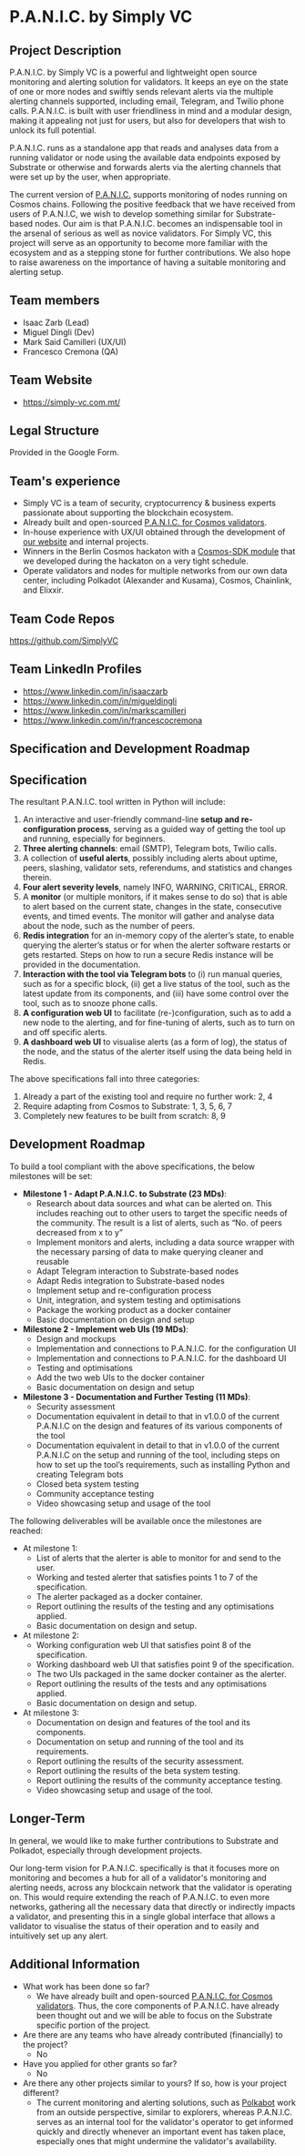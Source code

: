 # P.A.N.I.C. by Simply VC

## Project Description

P.A.N.I.C. by Simply VC is a powerful and lightweight open source monitoring and alerting solution for validators. It keeps an eye on the state of one or more nodes and swiftly sends relevant alerts via the multiple alerting channels supported, including email, Telegram, and Twilio phone calls. P.A.N.I.C. is built with user friendliness in mind and a modular design, making it appealing not just for users, but also for developers that wish to unlock its full potential. 

P.A.N.I.C. runs as a standalone app that reads and analyses data from a running validator or node using the available data endpoints exposed by Substrate or otherwise and forwards alerts via the alerting channels that were set up by the user, when appropriate.

The current version of [P.A.N.I.C.](https://github.com/simplyvc/panic) supports monitoring of nodes running on Cosmos chains. Following the positive feedback that we have received from users of P.A.N.I.C, we wish to develop something similar for Substrate-based nodes. Our aim is that P.A.N.I.C. becomes an indispensable tool in the arsenal of serious as well as novice validators. For Simply VC, this project will serve as an opportunity to become more familiar with the ecosystem and as a stepping stone for further contributions. We also hope to raise awareness on the importance of having a suitable monitoring and alerting setup.

## Team members
* Isaac Zarb (Lead)
* Miguel Dingli (Dev)
* Mark Said Camilleri (UX/UI)
* Francesco Cremona (QA)

## Team Website	
* https://simply-vc.com.mt/

## Legal Structure 
Provided in the Google Form.

## Team's experience
- Simply VC is a team of security, cryptocurrency & business experts passionate about supporting the blockchain ecosystem.
- Already built and open-sourced [P.A.N.I.C. for Cosmos validators](https://github.com/SimplyVC/panic).
- In-house experience with UX/UI obtained through the development of [our website](https://simply-vc.com.mt) and internal projects.
- Winners in the Berlin Cosmos hackaton with a [Cosmos-SDK module](https://github.com/ixofoundation/cosmic) that we developed during the hackaton on a very tight schedule.
- Operate validators and nodes for multiple networks from our own data center, including Polkadot (Alexander and Kusama), Cosmos, Chainlink, and Elixxir.

## Team Code Repos
https://github.com/SimplyVC

## Team LinkedIn Profiles
* https://www.linkedin.com/in/isaaczarb
* https://www.linkedin.com/in/migueldingli
* https://www.linkedin.com/in/markscamilleri
* https://www.linkedin.com/in/francescocremona

## Specification and Development Roadmap

## Specification

The resultant P.A.N.I.C. tool written in Python will include:
1. An interactive and user-friendly command-line **setup and re-configuration process**, serving as a guided way of getting the tool up and running, especially for beginners.
2. **Three alerting channels**: email (SMTP), Telegram bots, Twilio calls.
3. A collection of **useful alerts**, possibly including alerts about uptime, peers, slashing, validator sets, referendums, and statistics and changes therein.
4. **Four alert severity levels**, namely INFO, WARNING, CRITICAL, ERROR.
5. A **monitor** (or multiple monitors, if it makes sense to do so) that is able to alert based on the current state, changes in the state, consecutive events, and timed events. The monitor will gather and analyse data about the node, such as the number of peers.
6. **Redis integration** for an in-memory copy of the alerter’s state, to enable querying the alerter’s status or for when the alerter software restarts or gets restarted. Steps on how to run a secure Redis instance will be provided in the documentation.
7. **Interaction with the tool via Telegram bots** to (i) run manual queries, such as for a specific block, (ii) get a live status of the tool, such as the latest update from its components, and (iii) have some control over the tool, such as to snooze phone calls.
8. **A configuration web UI** to facilitate (re-)configuration, such as to add a new node to the alerting, and for fine-tuning of alerts, such as to turn on and off specific alerts.
9. **A dashboard web UI** to visualise alerts (as a form of log), the status of the node, and the status of the alerter itself using the data being held in Redis.

The above specifications fall into three categories:
1. Already a part of the existing tool and require no further work: 2, 4
2. Require adapting from Cosmos to Substrate: 1, 3, 5, 6, 7
3. Completely new features to be built from scratch: 8, 9

## Development Roadmap
To build a tool compliant with the above specifications, the below milestones will be set:
* **Milestone 1 - Adapt P.A.N.I.C. to Substrate (23 MDs)**:
  * Research about data sources and what can be alerted on. This includes reaching out to other users to target the specific needs of the community. The result is a list of alerts, such as “No. of peers decreased from x to y”
  * Implement monitors and alerts, including a data source wrapper with the necessary parsing of data to make querying cleaner and reusable
  * Adapt Telegram interaction to Substrate-based nodes
  * Adapt Redis integration to Substrate-based nodes
  * Implement setup and re-configuration process
  * Unit, integration, and system testing and optimisations
  * Package the working product as a docker container
  * Basic documentation on design and setup
* **Milestone 2 - Implement web UIs (19 MDs)**:
  * Design and mockups
  * Implementation and connections to P.A.N.I.C. for the configuration UI
  * Implementation and connections to P.A.N.I.C. for the dashboard UI
  * Testing and optimisations
  * Add the two web UIs to the docker container
  * Basic documentation on design and setup
* **Milestone 3 - Documentation and Further Testing (11 MDs)**:
  * Security assessment
  * Documentation equivalent in detail to that in v1.0.0 of the current P.A.N.I.C on the design and features of its various components of the tool
  * Documentation equivalent in detail to that in v1.0.0 of the current P.A.N.I.C on the setup and running of the tool, including steps on how to set up the tool’s requirements, such as installing Python and creating Telegram bots
  * Closed beta system testing
  * Community acceptance testing
  * Video showcasing setup and usage of the tool

The following deliverables will be available once the milestones are reached:
* At milestone 1:
  * List of alerts that the alerter is able to monitor for and send to the user.
  * Working and tested alerter that satisfies points 1 to 7 of the specification.
  * The alerter packaged as a docker container.
  * Report outlining the results of the testing and any optimisations applied.
  * Basic documentation on design and setup.
* At milestone 2:
  * Working configuration web UI that satisfies point 8 of the specification.
  * Working dashboard web UI that satisfies point 9 of the specification.
  * The two UIs packaged in the same docker container as the alerter.
  * Report outlining the results of the tests and any optimisations applied.
  * Basic documentation on design and setup.
* At milestone 3:
  * Documentation on design and features of the tool and its components.
  * Documentation on setup and running of the tool and its requirements.
  * Report outlining the results of the security assessment.
  * Report outlining the results of the beta system testing.
  * Report outlining the results of the community acceptance testing.
  * Video showcasing setup and usage of the tool.

## Longer-Term
In general, we would like to make further contributions to Substrate and Polkadot, especially through development projects.

Our long-term vision for P.A.N.I.C. specifically is that it focuses more on monitoring and becomes a hub for all of a validator's monitoring and alerting needs, across any blockcain network that the validator is operating on. This would require extending the reach of P.A.N.I.C. to even more networks, gathering all the necessary data that directly or indirectly impacts a validator, and presenting this in a single global interface that allows a validator to visualise the status of their operation and to easily and intuitively set up any alert.

## Additional Information
* What work has been done so far?
  - We have already built and open-sourced [P.A.N.I.C. for Cosmos validators](https://github.com/SimplyVC/panic). Thus, the core components of P.A.N.I.C. have already been thought out and we will be able to focus on the Substrate specific portion of the project.
* Are there are any teams who have already contributed (financially) to the project?
  - No
* Have you applied for other grants so far?
  - No
* Are there any other projects similar to yours? If so, how is your project different?
  - The current monitoring and alerting solutions, such as [Polkabot](https://gitlab.com/Polkabot/polkabot) work from an outside perspective, similar to explorers, whereas P.A.N.I.C. serves as an internal tool for the validator's operator to get informed quickly and directly whenever an important event has taken place, especially ones that might undermine the validator's availability.
